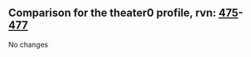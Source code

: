 ## Comparison for the theater0 profile, rvn: [475](https://github.com/PRO100KatYT/FortniteProfileRevisions/tree/main/profiles/theater0/475%20theater0.json)-[477](https://github.com/PRO100KatYT/FortniteProfileRevisions/tree/main/profiles/theater0/477%20theater0.json)

No changes
